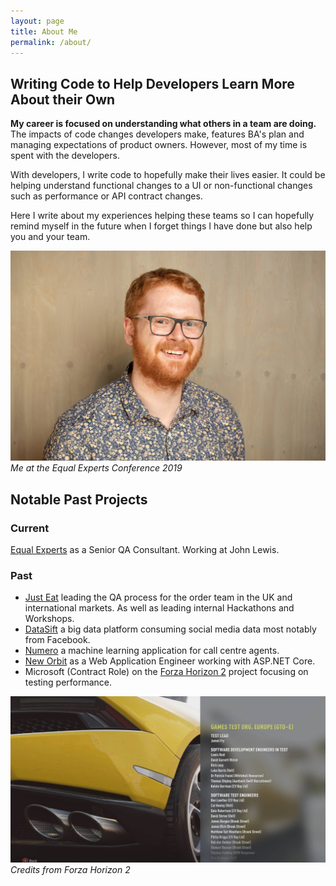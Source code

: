 ```yaml
---
layout: page
title: About Me
permalink: /about/
---
```

## Writing Code to Help Developers Learn More About their Own

__My career is focused on understanding what others in a team are doing.__ The impacts
of code changes developers make, features BA's plan and managing expectations of product
owners. However, most of my time is spent with the developers.

With developers, I write code to hopefully make their lives easier. It could be helping
understand functional changes to a UI or non-functional changes such as performance or
API contract changes.

Here I write about my experiences helping these teams so I can hopefully
remind myself in the future when I forget things I have done but
also help you and your team.

![Me at the Equal Experts Conference 2019](/assets/img/2019/05/DSC_1122.jpg)
_Me at the Equal Experts Conference 2019_

## Notable Past Projects

### Current

[Equal Experts](https://www.equalexperts.com/) as a Senior QA Consultant.
Working at John Lewis.

### Past

  * [Just Eat](https://www.just-eat.co.uk/) leading the QA process for the order team 
  in the UK and international markets. As well as leading internal Hackathons and Workshops.
  * [DataSift](http://datasift.com) a big data platform consuming social media data
  most notably from Facebook.
  * [Numero](http://www.thisisnumero.com) a machine learning application
  for call centre agents.
  * [New Orbit](https://www.neworbit.co.uk) as a Web Application Engineer
  working with ASP.NET Core.
  * Microsoft (Contract Role) on the [Forza Horizon 2](http://www.forzamotorsport.net/en-us/games/fh2) project focusing on testing performance.
  

![Credits from Forza Horizon 2](/assets/img/2015/06/10320914_10152286990287251_1792010311105007939_o.jpg)
_Credits from Forza Horizon 2_
